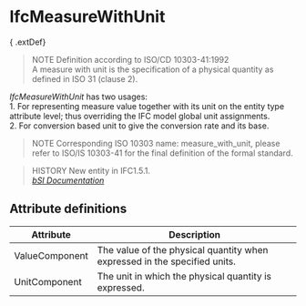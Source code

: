 IfcMeasureWithUnit
==================
{ .extDef}  
> NOTE  Definition according to ISO/CD 10303-41:1992  
> A measure with unit is the specification of a physical quantity as defined
> in ISO 31 (clause 2).  
  
_IfcMeasureWithUnit_ has two usages:  
1\. For representing measure value together with its unit on the entity type
attribute level; thus overriding the IFC model global unit assignments.  
2\. For conversion based unit to give the conversion rate and its base.  
  
> NOTE  Corresponding ISO 10303 name: measure_with_unit, please refer to
> ISO/IS 10303-41 for the final definition of the formal standard.  
  
> HISTORY  New entity in IFC1.5.1.  
[ _bSI
Documentation_](https://standards.buildingsmart.org/IFC/DEV/IFC4_2/FINAL/HTML/schema/ifcmeasureresource/lexical/ifcmeasurewithunit.htm)


Attribute definitions
---------------------
| Attribute      | Description                                                               |
|----------------|---------------------------------------------------------------------------|
| ValueComponent | The value of the physical quantity when expressed in the specified units. |
| UnitComponent  | The unit in which the physical quantity is expressed.                     |

